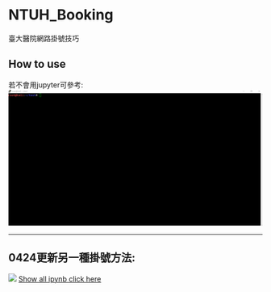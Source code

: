 # NTUH_Booking
臺大醫院網路掛號技巧

## How to use
若不會用jupyter可參考:
![](ntuh_booking.gif)

---
## 0424更新另一種掛號方法:
![](https://i.imgur.com/laweKIr.png)
[Show all ipynb click here](https://nbviewer.jupyter.org/github/a05110511t/NTUH_Booking/blob/master/ntuh_booking.ipynb)
